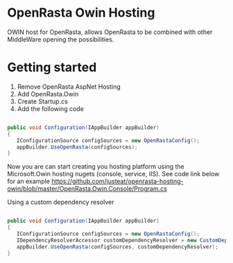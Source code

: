 OpenRasta Owin Hosting
======================

OWIN host for OpenRasta, allows OpenRasta to be combined with other MiddleWare opening the possibilities.

Getting started
======================

1. Remove OpenRasta AspNet Hosting
2. Add OpenRasta.Owin
3. Create Startup.cs
4. Add the following code 

````c#

public void Configuration(IAppBuilder appBuilder)
{
   IConfigurationSource configSources = new OpenRastaConfig();
   appBuilder.UseOpenRasta(configSources);
}

````
Now you are can start creating you hosting platform using the Microsoft.Owin hosting nugets (console, service, IIS). See code link below for an example https://github.com/justeat/openrasta-hosting-owin/blob/master/OpenRasta.Owin.Console/Program.cs


Using a custom dependency resolver

````c#

public void Configuration(IAppBuilder appBuilder)
{
   IConfigurationSource configSources = new OpenRastaConfig();
   IDependencyResolverAccessor customDependencyResolver = new CustomDependencyResolver()
   appBuilder.UseOpenRasta(configSources, customDependencyResolver);
}

````